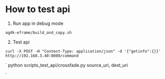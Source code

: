 # How to test api


1. Run app in debug mode

`
agdk-eframe/build_and_copy.sh
`

2. Test api

`
curl -X POST -H "Content-Type: application/json" -d '{"getinfo":{}}' http://192.168.3.40:8080/command
`

`
python scripts_test_api/crossfade.py source_uri, dest_uri

`